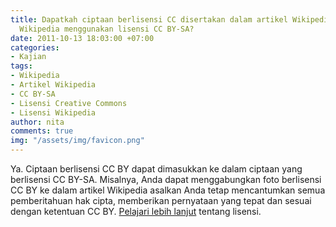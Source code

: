 ```yaml
---
title: Dapatkah ciptaan berlisensi CC disertakan dalam artikel Wikipedia, meskipun
  Wikipedia menggunakan lisensi CC BY-SA?
date: 2011-10-13 18:03:00 +07:00
categories:
- Kajian
tags:
- Wikipedia
- Artikel Wikipedia
- CC BY-SA
- Lisensi Creative Commons
- Lisensi Wikipedia
author: nita
comments: true
img: "/assets/img/favicon.png"
---
```


Ya. Ciptaan berlisensi CC BY dapat dimasukkan ke dalam ciptaan yang berlisensi CC BY-SA. Misalnya, Anda dapat menggabungkan foto berlisensi CC BY ke dalam artikel Wikipedia asalkan Anda tetap mencantumkan semua pemberitahuan hak cipta, memberikan pernyataan yang tepat dan sesuai dengan ketentuan CC BY. [Pelajari lebih lanjut](http://creativecommons.or.id/lisensi-cc-bahasa-indonesia/) tentang lisensi.
